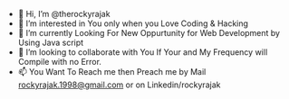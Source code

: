 - 👋 Hi, I’m @therockyrajak
- 👀 I’m interested in You only when you Love Coding & Hacking
- 🌱 I’m currently Looking For New Oppurtunity for Web Development by Using Java script
- 💞️ I’m looking to collaborate with You If Your and My Frequency will Compile with no Error.
- 📫 You Want To Reach me then Preach me by Mail rockyrajak.1998@gmail.com or on Linkedin/rockyrajak

<!---
therockyrajak is a ✨ special ✨ Guy with Limitless Dream with Lots of faliure.
i Don't know what is Success But I know how to face Faliure so you can  Trust me i can help you To Avoid Faliure.
I would like to see you with me and my Wonderfull Journey.

--->
